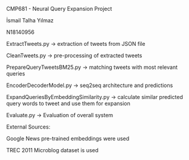 CMP681 - Neural Query Expansion Project

İsmail Talha Yılmaz

N18140956

ExtractTweets.py -> extraction of tweets from JSON file

CleanTweets.py -> pre-processing of extracted tweets

PrepareQueryTweetsBM25.py -> matching tweets with most relevant queries

EncoderDecoderModel.py -> seq2seq architecture and predictions

ExpandQueriesByEmbeddingSimilarity.py -> calculate similar predicted query words to tweet and use them for expansion

Evaluate.py -> Evaluation of overall system



External Sources: 

Google News pre-trained embeddings were used

TREC 2011 Microblog dataset is used
